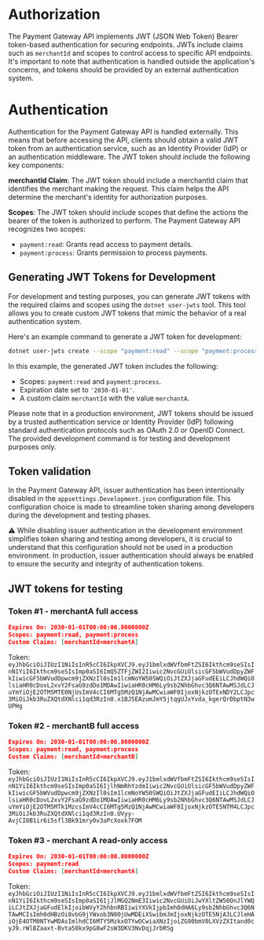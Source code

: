 # Authorization
The Payment Gateway API implements JWT (JSON Web Token) Bearer token-based authentication for securing endpoints. JWTs include claims such as `merchantId` and scopes to control access to specific API endpoints. 
It's important to note that authentication is handled outside the application's concerns, and tokens should be provided by an external authentication system.

# Authentication
Authentication for the Payment Gateway API is handled externally. This means that before accessing the API, clients should obtain a valid JWT token from an authentication service, such as an Identity Provider (IdP) or an authentication middleware. The JWT token should include the following key components:

**merchantId Claim**: The JWT token should include a merchantId claim that identifies the merchant making the request. This claim helps the API determine the merchant's identity for authorization purposes.

**Scopes**: The JWT token should include scopes that define the actions the bearer of the token is authorized to perform. The Payment Gateway API recognizes two scopes:

- `payment:read`: Grants read access to payment details.
- `payment:process`: Grants permission to process payments.

## Generating JWT Tokens for Development
For development and testing purposes, you can generate JWT tokens with the required claims and scopes using the `dotnet user-jwts` tool. 
This tool allows you to create custom JWT tokens that mimic the behavior of a real authentication system.

Here's an example command to generate a JWT token for development:

```bash
dotnet user-jwts create --scope "payment:read" --scope "payment:process" --expires-on '2030-01-01' --claim "merchantId=merchantA"
```

In this example, the generated JWT token includes the following:

- Scopes: `payment:read` and `payment:process`.
- Expiration date set to `'2030-01-01'`.
- A custom claim `merchantId` with the value `merchantA`.

Please note that in a production environment, JWT tokens should be issued by a trusted authentication service or Identity Provider (IdP) 
following standard authentication protocols such as OAuth 2.0 or OpenID Connect. The provided development command is for testing and development purposes only.

## Token validation

In the Payment Gateway API, issuer authentication has been intentionally disabled in the `appsettings.Development.json` configuration file. 
This configuration choice is made to streamline token sharing among developers during the development and testing phases.

⚠️ While disabling issuer authentication in the development environment simplifies token sharing and testing among developers, it is crucial to understand that this configuration should not be used in a production environment. In production, 
issuer authentication should always be enabled to ensure the security and integrity of authentication tokens.

## JWT tokens for testing

### Token #1 - merchantA full access

```json
Expires On: 2030-01-01T00:00:00.0000000Z
Scopes: payment:read, payment:process
Custom Claims: [merchantId=merchantA]
```

Token: `eyJhbGciOiJIUzI1NiIsInR5cCI6IkpXVCJ9.eyJ1bmlxdWVfbmFtZSI6Ikthcm9seSIsInN1YiI6Ikthcm9seSIsImp0aSI6ImQ5ZTFjZWI2Iiwic2NvcGUiOlsicGF5bWVudDpyZWFkIiwicGF5bWVudDpwcm9jZXNzIl0sIm1lcmNoYW50SWQiOiJtZXJjaGFudEEiLCJhdWQiOlsiaHR0cDovL2xvY2FsaG9zdDo1MDAwIiwiaHR0cHM6Ly9sb2NhbGhvc3Q6NTAwMSJdLCJuYmYiOjE2OTM5MTE0NjUsImV4cCI6MTg5MzQ1NjAwMCwiaWF0IjoxNjkzOTExNDY2LCJpc3MiOiJkb3RuZXQtdXNlci1qd3RzIn0.x1BJ5EAzumJmY5jtqgUJxYvda_kgerQrDbptN3wUPHg`

### Token #2 - merchantB full access

```json
Expires On: 2030-01-01T00:00:00.0000000Z
Scopes: payment:read, payment:process
Custom Claims: [merchantId=merchantB]
```

Token: ` eyJhbGciOiJIUzI1NiIsInR5cCI6IkpXVCJ9.eyJ1bmlxdWVfbmFtZSI6Ikthcm9seSIsInN1YiI6Ikthcm9seSIsImp0aSI6IjlhNmRhYzdmIiwic2NvcGUiOlsicGF5bWVudDpyZWFkIiwicGF5bWVudDpwcm9jZXNzIl0sIm1lcmNoYW50SWQiOiJtZXJjaGFudEIiLCJhdWQiOlsiaHR0cDovL2xvY2FsaG9zdDo1MDAwIiwiaHR0cHM6Ly9sb2NhbGhvc3Q6NTAwMSJdLCJuYmYiOjE2OTM5MTk1MzcsImV4cCI6MTg5MzQ1NjAwMCwiaWF0IjoxNjkzOTE5NTM4LCJpc3MiOiJkb3RuZXQtdXNlci1qd3RzIn0.UVyy-AvjCI0B1ir6i5sfl3Bk91mry0v3aPcXoxk7FOM`

### Token #3 - merchant A read-only access

```json
Expires On: 2030-01-01T00:00:00.0000000Z
Scopes: payment:read
Custom Claims: [merchantId=merchantA]
```

Token: `eyJhbGciOiJIUzI1NiIsInR5cCI6IkpXVCJ9.eyJ1bmlxdWVfbmFtZSI6Ikthcm9seSIsInN1YiI6Ikthcm9seSIsImp0aSI6IjJlMGQ2NmE3Iiwic2NvcGUiOiJwYXltZW50OnJlYWQiLCJtZXJjaGFudElkIjoibWVyY2hhbnRBIiwiYXVkIjpbImh0dHA6Ly9sb2NhbGhvc3Q6NTAwMCIsImh0dHBzOi8vbG9jYWxob3N0OjUwMDEiXSwibmJmIjoxNjkzOTE5NjA3LCJleHAiOjE4OTM0NTYwMDAsImlhdCI6MTY5MzkxOTYwOCwiaXNzIjoiZG90bmV0LXVzZXItand0cyJ9.rWlBZaaxt-Bvta50kx9pG8wF2sW3DKV3NvDqjJrbRSg`
